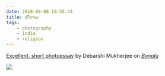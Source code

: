 ```yaml
---
date: 2018-08-08 10:55:44
title: బోనాలు
tags:
    - photography
    - india
    - religion
---
```


[Excellent, short photoessay](https://www.privatephotoreview.com/2017/09/bonam-for-mahankali-2/) by Debarshi Mukherjee on [_Bonalu_](https://en.wikipedia.org/wiki/Bonalu)

![](/misc/b/bonalu.jpg)
